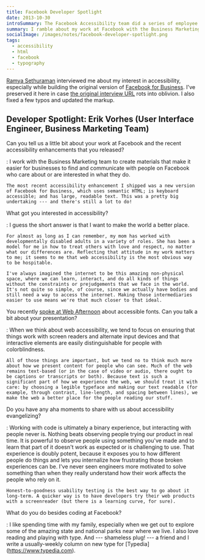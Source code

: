 ```yaml
---
title: Facebook Developer Spotlight
date: 2013-10-30
introSummary: The Facebook Accessibility team did a series of employee profiles, and I was one of the lucky interviewees.
summary: I ramble about my work at Facebook with the Business Marketing team and what I think about when I build accessible websites.
socialImage: /images/notes/facebook-developer-spotlight.png
tags:
  - accessibility
  - html
  - facebook
  - typography
---
```


[Ramya Sethuraman](https://www.ramyasethuraman.com/) interviewed me about my interest in accessibility, especially while building the original version of [Facebook for Business](https://www.facebook.com/business). I've preserved it here in case [the original interview URL](https://www.facebook.com/notes/2757117557909221/) rots into oblivion. I also fixed a few typos and updated the markup.

## Developer Spotlight: Erik Vorhes (User Interface Engineer, Business Marketing Team)

Can you tell us a little bit about your work at Facebook and the recent accessibility enhancements that you released?

:   I work with the Business Marketing team to create materials that make it easier for businesses to find and communicate with people on Facebook who care about or are interested in what they do.

    The most recent accessibility enhancement I shipped was a new version of Facebook for Business, which uses semantic HTML; is keyboard accessible; and has large, readable text. This was a pretty big undertaking --- and there's still a lot to do!

What got you interested in accessibility?

:   I guess the short answer is that I want to make the world a better place.

    For almost as long as I can remember, my mom has worked with developmentally disabled adults in a variety of roles. She has been a model for me in how to treat others with love and respect, no matter what our differences are. Reflecting that attitude in my work matters to me; it seems to me that web accessibility is the most obvious way to be hospitable.

    I've always imagined the internet to be this amazing non-physical space, where we can learn, interact, and do all kinds of things without the constraints or prejudgements that we face in the world. It's not quite so simple, of course, since we actually have bodies and still need a way to access the internet. Making those intermediaries easier to use means we're that much closer to that ideal.

You recently [spoke at Web Afternoon](https://speakerdeck.com/erikvorhes/accessibilitype-web-afternoon) about accessible fonts. Can you talk a bit about your presentation?

:   When we think about web accessibility, we tend to focus on ensuring that things work with screen readers and alternate input devices and that interactive elements are easily distinguishable for people with colorblindness.

    All of those things are important, but we tend no to think much more about how we present content for people who can see. Much of the web remains text-based (or in the case of video or audio, there ought to be captions or transcripts or both). Because text is such a significant part of how we experience the web, we should treat it with care: by choosing a legible typeface and making our text readable (for example, through contrast, line-length, and spacing between lines), we make the web a better place for the people reading our stuff.

Do you have any aha moments to share with us about accessibility evangelizing?

:   Working with code is ultimately a binary experience, but interacting with people never is. Nothing beats observing people trying our product in real time. It is powerful to observe people using something you've made and to learn that part of it doesn't work as expected or is challenging to use. That experience is doubly potent, because it exposes you to how different people do things and lets you internalize how frustrating those broken experiences can be. I've never seen engineers more motivated to solve something than when they really understand how their work affects the people who rely on it.

    Honest-to-goodness usability testing is the best way to go about it long-term. A quicker way is to have developers try their web products with a screenreader (but there is a learning curve, for sure).

What do you do besides coding at Facebook?

:   I like spending time with my family, especially when we get out to explore some of the amazing state and national parks near where we live. I also love reading and playing with type. And --- shameless plug! --- a friend and I write a usually-weekly column on new type for [Typedia] (https://www.typedia.com).
